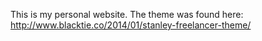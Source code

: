 
This is my personal website. The theme was found here: http://www.blacktie.co/2014/01/stanley-freelancer-theme/
